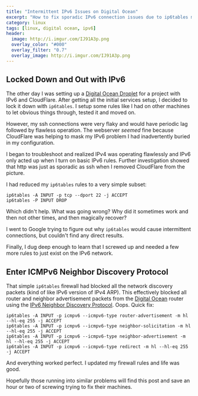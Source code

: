 ```yaml
---
title: "Intermittent IPv6 Issues on Digital Ocean"
excerpt: "How to fix sporadic IPv6 connection issues due to ip6tables misconfiguration."
category: linux
tags: [linux, digital ocean, ipv6]
header:
  image: http://i.imgur.com/IJ91A3p.png
  overlay_color: "#000"
  overlay_filter: "0.7"
  overlay_image: http://i.imgur.com/IJ91A3p.png
---
```


## Locked Down and Out with IPv6

The other day I was setting up a [Digital Ocean Droplet](https://m.do.co/c/d19f7fe88c94) for a project with IPv6 and CloudFlare. After getting all the initial services setup, I decided to lock it down with `ip6tables`.  I setup some rules like I had on other machines to let obvious things through, tested it and moved on.

However, my ssh connections were very flaky and would have periodic lag followed by flawless operation.  The webserver *seemed* fine because CloudFlare was helping to mask my IPv6 problem I had inadvertently buried in my configuration.

I began to troubleshoot and realized IPv4 was operating flawlessly and IPv6 only acted up when I turn on basic IPv6 rules.  Further investigation showed that http was just as sporadic as ssh when I removed CloudFlare from the picture.

I had reduced my `ip6tables` rules to a very simple subset:

    ip6tables -A INPUT -p tcp --dport 22 -j ACCEPT
    ip6tables -P INPUT DROP

Which didn't help.  What was going wrong?  Why did it sometimes work and then not other times, and then magically recover?

I went to Google trying to figure out why `ip6tables` would cause intermittent connections, but couldn't find any direct results.

Finally, I dug deep enough to learn that I screwed up and needed a few more rules to just exist on the IPv6 network.

## Enter ICMPv6 Neighbor Discovery Protocol

That simple `ip6tables` firewall had blocked all the network discovery packets (kind of like IPv6 version of IPv4 ARP).  This effectively blocked all router and neighbor advertisement packets from the [Digital Ocean](https://m.do.co/c/d19f7fe88c94) router using the [IPv6 Neighbor Discovery Protocol](https://en.wikipedia.org/wiki/Neighbor_Discovery_Protocol).  Oops.  Quick fix:

    ip6tables -A INPUT -p icmpv6 --icmpv6-type router-advertisement -m hl --hl-eq 255 -j ACCEPT
    ip6tables -A INPUT -p icmpv6 --icmpv6-type neighbor-solicitation -m hl --hl-eq 255 -j ACCEPT
    ip6tables -A INPUT -p icmpv6 --icmpv6-type neighbor-advertisement -m hl --hl-eq 255 -j ACCEPT
    ip6tables -A INPUT -p icmpv6 --icmpv6-type redirect -m hl --hl-eq 255 -j ACCEPT

And everything worked perfect.  I updated my firewall rules and life was good.

Hopefully those running into similar problems will find this post and save an hour or two of screwing trying to fix their machines.
